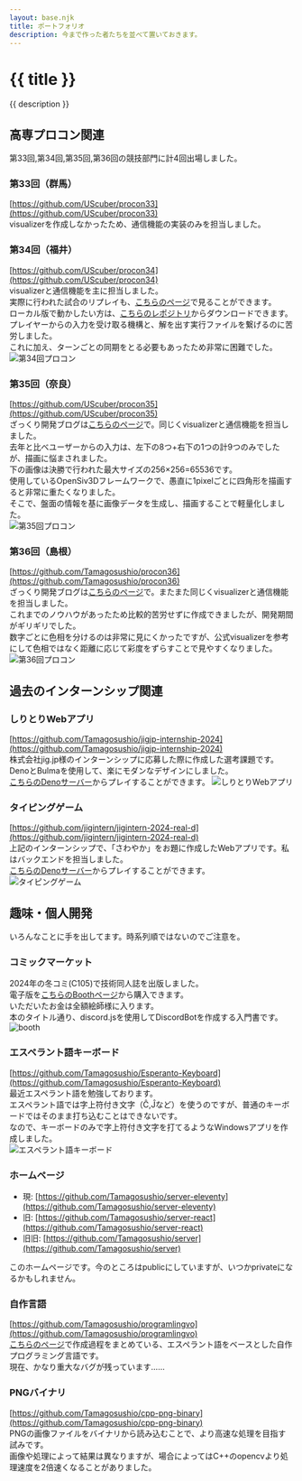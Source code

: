 ```yaml
---
layout: base.njk
title: ポートフォリオ
description: 今まで作った者たちを並べて置いておきます。
---
```


# {{ title }}
{{ description }}

## 高専プロコン関連
第33回,第34回,第35回,第36回の競技部門に計4回出場しました。
### 第33回（群馬）
[https://github.com/UScuber/procon33](https://github.com/UScuber/procon33)  
visualizerを作成しなかったため、通信機能の実装のみを担当しました。  
### 第34回（福井）
[https://github.com/UScuber/procon34](https://github.com/UScuber/procon34)  
visualizerと通信機能を主に担当しました。  
実際に行われた試合のリプレイも、[こちらのページ](/apps/procon34-visualizer-web/index.html)で見ることができます。  
ローカル版で動かしたい方は、[こちらのレポジトリ](https://github.com/Tamagosushio/procon34-visualizer)からダウンロードできます。  
プレイヤーからの入力を受け取る機構と、解を出す実行ファイルを繋げるのに苦労しました。  
これに加え、ターンごとの同期をとる必要もあったため非常に困難でした。  
![第34回プロコン](./procon34.png)
### 第35回（奈良）
[https://github.com/UScuber/procon35](https://github.com/UScuber/procon35)  
ざっくり開発ブログは[こちらのページ](/blogs/procon35)で。同じくvisualizerと通信機能を担当しました。  
去年と比べユーザーからの入力は、左下の8つ+右下の1つの計9つのみでしたが、描画に悩まされました。  
下の画像は決勝で行われた最大サイズの256×256=65536です。  
使用しているOpenSiv3Dフレームワークで、愚直に1pixelごとに四角形を描画すると非常に重たくなりました。  
そこで、盤面の情報を基に画像データを生成し、描画することで軽量化しました。  
![第35回プロコン](./procon35.png)  
### 第36回（島根）
[https://github.com/Tamagosushio/procon36](https://github.com/Tamagosushio/procon36)  
ざっくり開発ブログは[こちらのページ](/blogs/procon36)で。またまた同じくvisualizerと通信機能を担当しました。  
これまでのノウハウがあったため比較的苦労せずに作成できましたが、開発期間がギリギリでした。  
数字ごとに色相を分けるのは非常に見にくかったですが、公式visualizerを参考にして色相ではなく距離に応じて彩度をずらすことで見やすくなりました。  
![第36回プロコン](./procon36.png)  

## 過去のインターンシップ関連
### しりとりWebアプリ
[https://github.com/Tamagosushio/jigjp-internship-2024](https://github.com/Tamagosushio/jigjp-internship-2024)  
株式会社jig.jp様のインターンシップに応募した際に作成した選考課題です。  
DenoとBulmaを使用して、楽にモダンなデザインにしました。  
[こちらのDenoサーバー](https://tamagosushi-jigjp-intern.deno.dev)からプレイすることができます。
![しりとりWebアプリ](./jigjp-intern.png)  
### タイピングゲーム
[https://github.com/jigintern/jigintern-2024-real-d](https://github.com/jigintern/jigintern-2024-real-d)  
上記のインターンシップで、「さわやか」をお題に作成したWebアプリです。私はバックエンドを担当しました。  
[こちらのDenoサーバー](https://mugen-hanabi-touch.deno.dev)からプレイすることができます。  
![タイピングゲーム](./jigjp-intern-d.png)  

## 趣味・個人開発
いろんなことに手を出してます。時系列順ではないのでご注意を。  
### コミックマーケット
2024年の冬コミ(C105)で技術同人誌を出版しました。  
電子版を[こちらのBoothページ](https://muho.booth.pm/items/6511207)から購入できます。  
いただいたお金は全額絵師様に入ります。  
本のタイトル通り、discord.jsを使用してDiscordBotを作成する入門書です。  
![booth](./booth.png)
### エスペラント語キーボード
[https://github.com/Tamagosushio/Esperanto-Keyboard](https://github.com/Tamagosushio/Esperanto-Keyboard)  
最近エスペラント語を勉強しております。  
エスペラント語では字上符付き文字（Ĉ,Ĵなど）を使うのですが、普通のキーボードではそのまま打ち込むことはできないです。  
なので、キーボードのみで字上符付き文字を打てるようなWindowsアプリを作成しました。  
![エスペラント語キーボード](https://github.com/Tamagosushio/Esperanto-Keyboard/raw/main/sample.gif)
### ホームページ
- 現: [https://github.com/Tamagosushio/server-eleventy](https://github.com/Tamagosushio/server-eleventy)
- 旧: [https://github.com/Tamagosushio/server-react](https://github.com/Tamagosushio/server-react)
- 旧旧: [https://github.com/Tamagosushio/server](https://github.com/Tamagosushio/server)

このホームページです。今のところはpublicにしていますが、いつかprivateになるかもしれません。  
### 自作言語
[https://github.com/Tamagosushio/programlingvo](https://github.com/Tamagosushio/programlingvo)  
[こちらのページ](/blogs/programlingvo1)で作成過程をまとめている、エスペラント語をベースとした自作プログラミング言語です。  
現在、かなり重大なバグが残っています……
### PNGバイナリ
[https://github.com/Tamagosushio/cpp-png-binary](https://github.com/Tamagosushio/cpp-png-binary)  
PNGの画像ファイルをバイナリから読み込むことで、より高速な処理を目指す試みです。  
画像や処理によって結果は異なりますが、場合によってはC++のopencvより処理速度を2倍速くなることがありました。  


